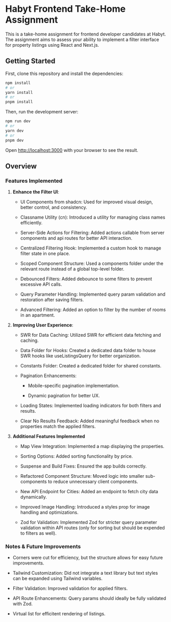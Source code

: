 # Habyt Frontend Take-Home Assignment

This is a take-home assignment for frontend developer candidates at Habyt. The assignment aims to assess your ability to implement a filter interface for property listings using React and Next.js.

## Getting Started

First, clone this repository and install the dependencies:

```bash
npm install
# or
yarn install
# or
pnpm install
```

Then, run the development server:

```bash
npm run dev
# or
yarn dev
# or
pnpm dev
```

Open [http://localhost:3000](http://localhost:3000) with your browser to see the result.

## Overview

### Features Implemented

1. **Enhance the Filter UI**: 

   - UI Components from shadcn: Used for improved visual design, better control, and consistency.

   - Classname Utility (cn): Introduced a utility for managing class names efficiently.

   - Server-Side Actions for Filtering: Added actions callable from server components and api routes for better API interaction.

   - Centralized Filtering Hook: Implemented a custom hook to manage filter state in one place.

   - Scoped Component Structure: Used a components folder under the relevant route instead of a global top-level folder.

   - Debounced Filters: Added debounce to some filters to prevent excessive API calls.

   - Query Parameter Handling: Implemented query param validation and restoration after saving filters.

   - Advanced Filtering: Added an option to filter by the number of rooms in an apartment.

2. **Improving User Experience**:

   - SWR for Data Caching: Utilized SWR for efficient data fetching and caching.

   - Data Folder for Hooks: Created a dedicated data folder to house SWR hooks like useListingsQuery for better organization.
  
   - Constants Folder: Created a dedicated folder for shared constants.

   - Pagination Enhancements:

      - Mobile-specific pagination implementation.

      - Dynamic pagination for better UX.

   - Loading States: Implemented loading indicators for both filters and results.

   - Clear No Results Feedback: Added meaningful feedback when no properties match the applied filters.

3. **Additional Features Implemented**

   - Map View Integration: Implemented a map displaying the properties.

   - Sorting Options: Added sorting functionality by price.

   - Suspense and Build Fixes: Ensured the app builds correctly.

   - Refactored Component Structure: Moved logic into smaller sub-components to reduce unnecessary client components.

   - New API Endpoint for Cities: Added an endpoint to fetch city data dynamically.

   - Improved Image Handling: Introduced a styles prop for image handling and optimizations.

   - Zod for Validation: Implemented Zod for stricter query parameter validation within API routes (only for sorting but should be expended to filters as well).

### Notes & Future Improvements

   - Corners were cut for efficiency, but the structure allows for easy future improvements.

   - Tailwind Customization: Did not integrate a text library but text styles can be expanded using Tailwind variables.

   - Filter Validation: Improved validation for applied filters.

   - API Route Enhancements: Query params should ideally be fully validated with Zod.

   - Virtual list for efficitent rendering of listings.
